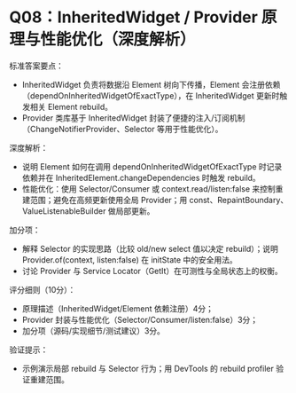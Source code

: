 # Q08：InheritedWidget / Provider 原理与性能优化（深度解析）

标准答案要点：
- InheritedWidget 负责将数据沿 Element 树向下传播，Element 会注册依赖（dependOnInheritedWidgetOfExactType），在 InheritedWidget 更新时触发相关 Element rebuild。
- Provider 类库基于 InheritedWidget 封装了便捷的注入/订阅机制（ChangeNotifierProvider、Selector 等用于性能优化）。

深度解析：
- 说明 Element 如何在调用 dependOnInheritedWidgetOfExactType 时记录依赖并在 InheritedElement.changeDependencies 时触发 rebuild。
- 性能优化：使用 Selector/Consumer 或 context.read/listen:false 来控制重建范围；避免在高频更新使用全局 Provider；用 const、RepaintBoundary、ValueListenableBuilder 做局部更新。

加分项：
- 解释 Selector 的实现思路（比较 old/new select 值以决定 rebuild）；说明 Provider.of(context, listen:false) 在 initState 中的安全用法。
- 讨论 Provider 与 Service Locator（GetIt）在可测性与全局状态上的权衡。

评分细则（10分）：
- 原理描述（InheritedWidget/Element 依赖注册）4分；
- Provider 封装与性能优化（Selector/Consumer/listen:false）3分；
- 加分项（源码/实现细节/测试建议）3分。

验证提示：
- 示例演示局部 rebuild 与 Selector 行为；用 DevTools 的 rebuild profiler 验证重建范围。
